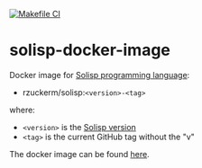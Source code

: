 [![Makefile CI](https://github.com/rzuckerm/solisp-docker-image/actions/workflows/makefile.yml/badge.svg)](https://github.com/rzuckerm/solisp-docker-image/actions/workflows/makefile.yml)

# solisp-docker-image

Docker image for [Solisp programming language](https://github.com/stuin/Solisp):

- rzuckerm/solisp:`<version>-<tag>`

where:

- `<version>` is the [Solisp version](SOLISP_VERSION)
- `<tag>` is the current GitHub tag without the "v"

The docker image can be found [here](https://hub.docker.com/r/rzuckerm/solisp).
